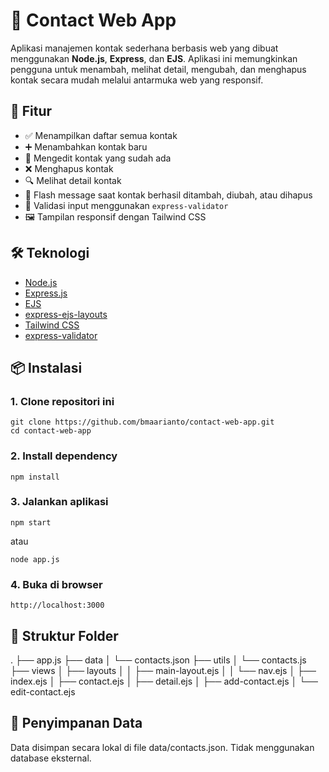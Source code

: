 # 📇 Contact Web App

Aplikasi manajemen kontak sederhana berbasis web yang dibuat menggunakan **Node.js**, **Express**, dan **EJS**. Aplikasi ini memungkinkan pengguna untuk menambah, melihat detail, mengubah, dan menghapus kontak secara mudah melalui antarmuka web yang responsif.

## 🚀 Fitur

- ✅ Menampilkan daftar semua kontak
- ➕ Menambahkan kontak baru
- 📝 Mengedit kontak yang sudah ada
- ❌ Menghapus kontak
- 🔍 Melihat detail kontak
- 🔔 Flash message saat kontak berhasil ditambah, diubah, atau dihapus
- 📄 Validasi input menggunakan `express-validator`
- 🖼️ Tampilan responsif dengan Tailwind CSS

## 🛠️ Teknologi

- [Node.js](https://nodejs.org/)
- [Express.js](https://expressjs.com/)
- [EJS](https://ejs.co/)
- [express-ejs-layouts](https://www.npmjs.com/package/express-ejs-layouts)
- [Tailwind CSS](https://tailwindcss.com/)
- [express-validator](https://express-validator.github.io/)

## 📦 Instalasi

### 1. **Clone repositori ini**

```
git clone https://github.com/bmaarianto/contact-web-app.git
cd contact-web-app
```

### 2. **Install dependency**

```
npm install
```

### 3. **Jalankan aplikasi**

```
npm start
```

atau

```
node app.js
```

### 4. **Buka di browser**

```
http://localhost:3000
```

## 📁 Struktur Folder

.
├── app.js
├── data
│ └── contacts.json
├── utils
│ └── contacts.js
├── views
│ ├── layouts
│ │ ├── main-layout.ejs
│ │ └── nav.ejs
│ ├── index.ejs
│ ├── contact.ejs
│ ├── detail.ejs
│ ├── add-contact.ejs
│ └── edit-contact.ejs

## 💾 Penyimpanan Data

Data disimpan secara lokal di file data/contacts.json. Tidak menggunakan database eksternal.
